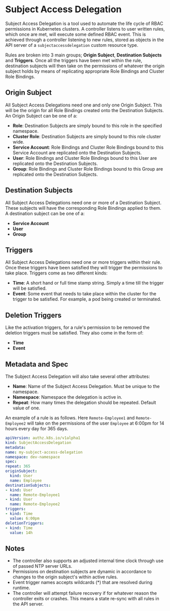 # Subject Access Delegation

Subject Access Delegation is a tool used to automate the life cycle of RBAC
permissions in Kubernetes clusters. A controller listens to user written rules,
which once are met, will execute some defined RBAC event. This is achieved
through a controller listening to new rules, stored as objects in the API server
of a `subjectaccessdelegation` custom resource type.

Rules are broken into 3 main groups; **Origin Subject**, **Destination
Subjects** and **Triggers**. Once all the triggers have been met within the
rule, destination subjects will then take on the permissions of whatever the
origin subject holds by means of replicating appropriate Role Bindings and
Cluster Role Bindings.

## Origin Subject
All Subject Access Delegations need one and only one Origin Subject. This will
be the origin for all Role Bindings created onto the Destination Subjects. An
Origin Subject can be one of a:

* **Role**: Destination Subjects are simply bound to this role in the specified
  namespace.
* **Cluster Role**: Destination Subjects are simply bound to this role cluster
  wide.
* **Service Account**: Role Bindings and Cluster Role Bindings bound to this
  Service Account are replicated onto the Destination Subjects.
* **User**: Role Bindings and Cluster Role Bindings bound to this
  User are replicated onto the Destination Subjects.
* **Group**: Role Bindings and Cluster Role Bindings bound to this
  Group are replicated onto the Destination Subjects.

## Destination Subjects
All Subject Access Delegations need one or more of a Destination Subject. These
subjects will have the corresponding Role Bindings applied to them. A
destination subject can be one of a:

* **Service Account**
* **User**
* **Group**

## Triggers
All Subject Access Delegations need one or more triggers within their rule. Once
these triggers have been satisfied they will trigger the permissions to take
place. Triggers come as two different kinds:

* **Time**: A short hand or full time stamp string. Simply a time till the
  trigger will be satisfied.
* **Event**: Some event that needs to take place within the cluster for the
  trigger to be satisfied. For example, a pod being created or terminated.

## Deletion Triggers
Like the activation triggers, for a rule's permission to be removed the
deletion triggers must be satisfied. They also come in the form of:

* **Time**
* **Event**

## Metadata and Spec
The Subject Access Delegation will also take several other attributes:

* **Name**: Name of the Subject Access Delegation. Must be unique to the
  namespace.
* **Namespace**: Namespace the delegation is active in.
* **Repeat**: How many times the delegation should be repeated. Default value of
  one.

An example of a rule is as follows. Here `Remote-Employee1` and
`Remote-Employee2` will take on the permissions of the user `Employee` at 6:00pm
for 14 hours every day for 365 days.

```yaml
apiVersion: authz.k8s.io/v1alpha1
kind: SubjectAccessDelegation
metadata:
name: my-subject-access-delegation
namespace: dev-namespace
spec:
repeat: 365
originSubject:
  kind: User
  name: Employee
destinationSubjects:
- kind: User
  name: Remote-Employee1
- kind: User
  name: Remote-Employee2
triggers:
- kind: Time
  value: 6:00pm
deletionTriggers:
- kind: Time
  value: 14h
```

## Notes
- The controller also supports an adjusted internal time clock through use of
passed NTP server URLs.
- Permissions on destination subjects are dynamic in accordance to changes to
  the origin subject's within active rules.
- Event trigger names accepts wildcards (\*) that are resolved during runtime.
- The controller will attempt failure recovery if for whatever reason the
  controller exits or crashes. This means a state re-sync with all rules in the
  API server.

